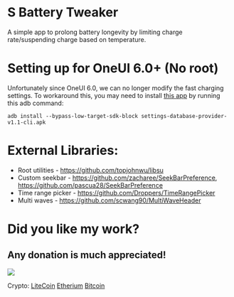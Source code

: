 

# S Battery Tweaker
A simple app to prolong battery longevity by limiting charge rate/suspending charge based on temperature.

# Setting up for OneUI 6.0+ (No root)
Unfortunately since OneUI 6.0, we can no longer modify the fast charging settings. To workaround this, you may need to install [this app](https://github.com/gamemn02/Settings-Database-Provider/releases/download/v1.1/settings-database-provider-v1.1-cli.apk "this app") by running this adb command:
````
adb install --bypass-low-target-sdk-block settings-database-provider-v1.1-cli.apk
````


# External Libraries:

 - Root utilities - https://github.com/topjohnwu/libsu
 - Custom seekbar - https://github.com/zacharee/SeekBarPreference, https://github.com/pascua28/SeekBarPreference
 - Time range picker - https://github.com/Droppers/TimeRangePicker
 - Multi waves - https://github.com/scwang90/MultiWaveHeader
    
# Did you like my work?
## Any donation is much appreciated!

[<img src="https://www.buymeacoffee.com/assets/img/guidelines/download-assets-sm-1.svg">](https://www.buymeacoffee.com/pascua14)

Crypto: [LiteCoin](https://blockchair.com/litecoin/address/LQchrRCqYmkbd48wnsUfc4BHUZbJUBzLgE)     [Etherium](https://blockchair.com/ethereum/address/0x5b3de0aac3f8973868d2c056c2d5a742d740aadf)     [Bitcoin](https://blockchair.com/bitcoin/address/124zQPrs1VPb1gnXm8W3aiKuAsT6wgJdyL)        

